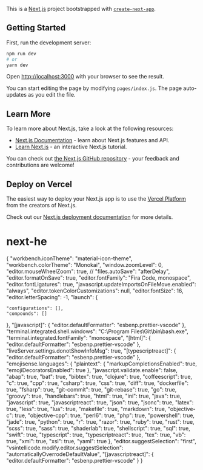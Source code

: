 This is a [Next.js](https://nextjs.org/) project bootstrapped with [`create-next-app`](https://github.com/vercel/next.js/tree/canary/packages/create-next-app).

## Getting Started

First, run the development server:

```bash
npm run dev
# or
yarn dev
```

Open [http://localhost:3000](http://localhost:3000) with your browser to see the result.

You can start editing the page by modifying `pages/index.js`. The page auto-updates as you edit the file.

## Learn More

To learn more about Next.js, take a look at the following resources:

- [Next.js Documentation](https://nextjs.org/docs) - learn about Next.js features and API.
- [Learn Next.js](https://nextjs.org/learn) - an interactive Next.js tutorial.

You can check out [the Next.js GitHub repository](https://github.com/vercel/next.js/) - your feedback and contributions are welcome!

## Deploy on Vercel

The easiest way to deploy your Next.js app is to use the [Vercel Platform](https://vercel.com/import?utm_medium=default-template&filter=next.js&utm_source=create-next-app&utm_campaign=create-next-app-readme) from the creators of Next.js.

Check out our [Next.js deployment documentation](https://nextjs.org/docs/deployment) for more details.
# next-he



{
  "workbench.iconTheme": "material-icon-theme",
  "workbench.colorTheme": "Monokai",
  "window.zoomLevel": 0,
  "editor.mouseWheelZoom": true,
  // "files.autoSave": "afterDelay",
  "editor.formatOnSave": true,
  "editor.fontFamily": "Fira Code, monospace",
  "editor.fontLigatures": true,
  "javascript.updateImportsOnFileMove.enabled": "always",
  "editor.tokenColorCustomizations": null,
  "editor.fontSize": 16,
  "editor.letterSpacing": -1,
  "launch": {
  
  



  

    "configurations": [],
    "compounds": []
  },
  "[javascript]": {
    "editor.defaultFormatter": "esbenp.prettier-vscode"
  },
  "terminal.integrated.shell.windows": "C:\\Program Files\\Git\\bin\\bash.exe",
  "terminal.integrated.fontFamily": "monospace",
  "[html]": {
    "editor.defaultFormatter": "esbenp.prettier-vscode"
  },
  "liveServer.settings.donotShowInfoMsg": true,
  "[typescriptreact]": {
    "editor.defaultFormatter": "esbenp.prettier-vscode"
  },
  "emojisense.languages": {
    "plaintext": {
      "markupCompletionsEnabled": true,
      "emojiDecoratorsEnabled": true
    },
    "javascript.validate.enable": false,
    "abap": true,
    "bat": true,
    "bibtex": true,
    "clojure": true,
    "coffeescript": true,
    "c": true,
    "cpp": true,
    "csharp": true,
    "css": true,
    "diff": true,
    "dockerfile": true,
    "fsharp": true,
    "git-commit": true,
    "git-rebase": true,
    "go": true,
    "groovy": true,
    "handlebars": true,
    "html": true,
    "ini": true,
    "java": true,
    "javascript": true,
    "javascriptreact": true,
    "json": true,
    "jsonc": true,
    "latex": true,
    "less": true,
    "lua": true,
    "makefile": true,
    "markdown": true,
    "objective-c": true,
    "objective-cpp": true,
    "perl6": true,
    "php": true,
    "powershell": true,
    "jade": true,
    "python": true,
    "r": true,
    "razor": true,
    "ruby": true,
    "rust": true,
    "scss": true,
    "sass": true,
    "shaderlab": true,
    "shellscript": true,
    "sql": true,
    "swift": true,
    "typescript": true,
    "typescriptreact": true,
    "tex": true,
    "vb": true,
    "xml": true,
    "xsl": true,
    "yaml": true
  },
  "editor.suggestSelection": "first",
  "vsintellicode.modify.editor.suggestSelection": "automaticallyOverrodeDefaultValue",
  "[javascriptreact]": {
    "editor.defaultFormatter": "esbenp.prettier-vscode"
  }
}






